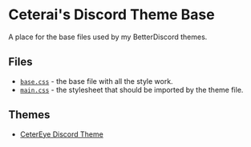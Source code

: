 # Ceterai's Discord Theme Base

A place for the base files used by my BetterDiscord themes.

## Files

- [`base.css`](base.css) - the base file with all the style work.
- [`main.css`](main.css) - the stylesheet that should be imported by the theme file.

## Themes

- [CeterEye Discord Theme](https://github.com/Ceterai/DiscordTheme)
